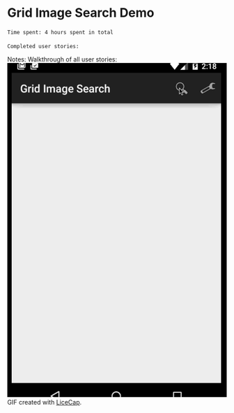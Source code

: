 # Grid Image Search  Demo

    Time spent: 4 hours spent in total

    Completed user stories:


Notes:
Walkthrough of all user stories:
![Video Walkthrough](anim_walkthrough.gif)
GIF created with [LiceCap](http://www.cockos.com/licecap/).
